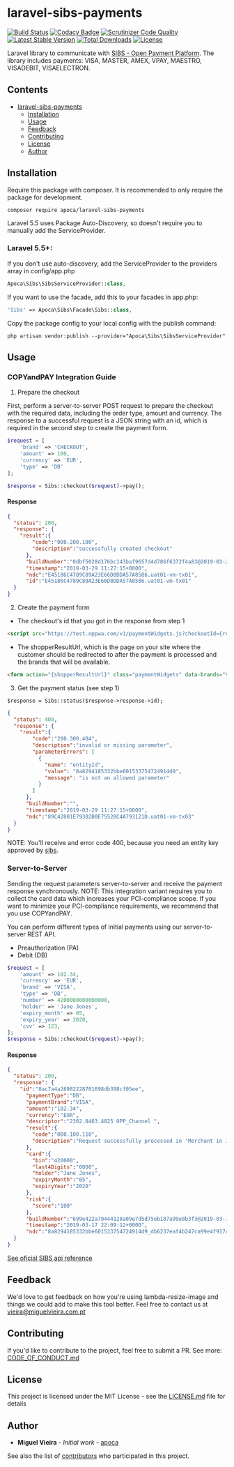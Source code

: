 # laravel-sibs-payments
[![Build Status](https://travis-ci.org/apoca/laravel-sibs-payments.svg?branch=master)](https://travis-ci.org/apoca/laravel-sibs-payments)
[![Codacy Badge](https://api.codacy.com/project/badge/Grade/e7fe68a20a624d4084050449d23135a4)](https://www.codacy.com/app/apoca/laravel-sibs-payments?utm_source=github.com&amp;utm_medium=referral&amp;utm_content=apoca/laravel-sibs-payments&amp;utm_campaign=Badge_Grade)
[![Scrutinizer Code Quality](https://scrutinizer-ci.com/g/apoca/laravel-sibs-payments/badges/quality-score.png?b=master)](https://scrutinizer-ci.com/g/apoca/laravel-sibs-payments/?branch=master)
[![Latest Stable Version](https://poser.pugx.org/apoca/laravel-sibs-payments/v/stable)](https://packagist.org/packages/apoca/laravel-sibs-payments)
[![Total Downloads](https://poser.pugx.org/apoca/laravel-sibs-payments/downloads)](https://packagist.org/packages/apoca/laravel-sibs-payments)
[![License](https://poser.pugx.org/apoca/laravel-sibs-payments/license)](https://packagist.org/packages/apoca/laravel-sibs-payments)

Laravel library to communicate with [SIBS - Open Payment Platform](https://www.sibs-international.com/). The library includes payments: VISA, MASTER, AMEX, VPAY, MAESTRO, VISADEBIT, VISAELECTRON.

## Contents

- [laravel-sibs-payments](#laravel-sibs-payments)
  - [Installation](#installation)
  - [Usage](#usage)
  - [Feedback](#feedback)
  - [Contributing](#contributing)
  - [License](#license)
  - [Author](#author)
  
## Installation

Require this package with composer. It is recommended to only require the package for development.

```shell
composer require apoca/laravel-sibs-payments
```

Laravel 5.5 uses Package Auto-Discovery, so doesn't require you to manually add the ServiceProvider.

### Laravel 5.5+:

If you don't use auto-discovery, add the ServiceProvider to the providers array in config/app.php

```php
Apoca\Sibs\SibsServiceProvider::class,
```

If you want to use the facade, add this to your facades in app.php:

```php
'Sibs' => Apoca\Sibs\Facade\Sibs::class,
```

Copy the package config to your local config with the publish command:

```shell
php artisan vendor:publish --provider="Apoca\Sibs\SibsServiceProvider"
```

## Usage

### COPYandPAY Integration Guide

1. Prepare the checkout

First, perform a server-to-server POST request to prepare the checkout with the required data, including the order type, amount and currency. The response to a successful request is a JSON string with an id, which is required in the second step to create the payment form.

```php
$request = [
    'brand' => 'CHECKOUT',
    'amount' => 100,
    'currency' => 'EUR',
    'type' => 'DB'
];

$response = Sibs::checkout($request)->pay();
```

#### Response

```JSON
{
  "status": 200,
  "response": {
    "result":{
        "code":"000.200.100",
        "description":"successfully created checkout"
      },
      "buildNumber":"0dbf5028d176bc143baf9657d4d786f6372f4a83@2019-03-29 10:03:17 +0000",
      "timestamp":"2019-03-29 11:27:15+0000",
      "ndc":"E45186C4789C89A23E66D8DDA57A8586.uat01-vm-tx01",
      "id":"E45186C4789C89A23E66D8DDA57A8586.uat01-vm-tx01"
  }
}
```

2. Create the payment form

- The checkout's id that you got in the response from step 1

```HTML
<script src="https://test.oppwa.com/v1/paymentWidgets.js?checkoutId={response->id}"></script>
```

- The shopperResultUrl, which is the page on your site where the customer should be redirected to after the payment is processed and the brands that will be available.

```HTML
<form action="{shopperResultUrl}" class="paymentWidgets" data-brands="VISA MASTER AMEX"></form>
```

3. Get the payment status (see step 1)

```
$response = Sibs::status($response->response->id);
```

```JSON
{
  "status": 400,
  "response": {
    "result":{
        "code":"200.300.404",
        "description":"invalid or missing parameter",
        "parameterErrors": [
          {
            "name": "entityId",
            "value": "8a8294185332bbe601533754724914d9",
            "message": "is not an allowed parameter"
          }
        ]
      },
      "buildNumber":"",
      "timestamp":"2019-03-29 11:27:15+0000",
      "ndc":"89C42801E79302B0E75520C4A793121D.uat01-vm-tx03"
  }
}
```

NOTE: You'll receive and error code 400, because you need an entity key approved by [sibs](https://www.sibs-international.com/).

### Server-to-Server

Sending the request parameters server-to-server and receive the payment response synchronously. 
NOTE: This integration variant requires you to collect the card data which increases your PCI-compliance scope. If you want to minimize your PCI-compliance requirements, we recommend that you use COPYandPAY.

You can perform different types of initial payments using our server-to-server REST API.

- Preauthorization (PA)
- Debit (DB)

```php
$request = [
    'amount' => 102.34,
    'currency' => 'EUR',
    'brand' => 'VISA',
    'type' => 'DB',
    'number' => 4200000000000000,
    'holder' => 'Jane Jones',
    'expiry_month' => 05,
    'expiry_year' => 2020,
    'cvv' => 123,
];
$response = Sibs::checkout($request)->pay();
```

#### Response

```JSON
{
  "status": 200,
  "response": {
    "id":"8ac7a4a26982228701698db398cf05ee",
      "paymentType":"DB",
      "paymentBrand":"VISA",
      "amount":"102.34",
      "currency":"EUR",
      "descriptor":"2302.8463.4825 OPP_Channel ",
      "result":{
        "code":"000.100.110",
        "description":"Request successfully processed in 'Merchant in Integrator Test Mode'"
      },
      "card":{
        "bin":"420000",
        "last4Digits":"0000",
        "holder":"Jane Jones",
        "expiryMonth":"05",
        "expiryYear":"2020"
      },
      "risk":{
        "score":"100"
      },
      "buildNumber":"699e422a79444128a09e7d5d75eb187a99e8b3f3@2019-03-15 04:42:21 +0000",
      "timestamp":"2019-03-17 22:09:12+0000",
      "ndc":"8a8294185332bbe601533754724914d9_db6237eaf4b247ca99e4f917c5ca2943"
  }
}
```

[See oficial SIBS api reference](https://sibs.docs.onlinepayments.pt/)

## Feedback

We'd love to get feedback on how you're using lambda-resize-image and things we could add to make this tool better. Feel free to contact us at vieira@miguelvieira.com.pt

## Contributing

If you'd like to contribute to the project, feel free to submit a PR. See more: [CODE_OF_CONDUCT.md](CODE_OF_CONDUCT.md)

## License

This project is licensed under the MIT License - see the [LICENSE.md](LICENSE.md) file for details

## Author

- **Miguel Vieira** - _Initial work_ - [apoca](https://github.com/apoca)

See also the list of [contributors](https://github.com/apoca/laravel-sibs-payments/contributors) who participated in this project.